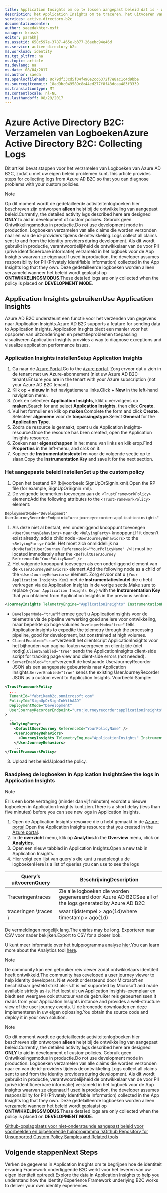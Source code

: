 ```yaml
---
title: Application Insights om op te lossen aangepast beleid dat is - Azure AD B2C | Microsoft Docs
description: het Application Insights om te traceren, het uitvoeren van aangepaste beleidsregels instellen
services: active-directory-b2c
documentationcenter: 
author: saeedakhter-msft
manager: krassk
editor: parakhj
ms.assetid: 658c597e-3787-465e-b377-26aebc94e46d
ms.service: active-directory-b2c
ms.workload: identity
ms.tgt_pltfrm: na
ms.topic: article
ms.devlang: na
ms.date: 08/04/2017
ms.author: saeda
ms.openlocfilehash: 8c79df33cd5f04f490e2cc6372f7e8ac1c4d9bbe
ms.sourcegitcommit: 18ad9bc049589c8e44ed277f8f43dcaa483f3339
ms.translationtype: MT
ms.contentlocale: nl-NL
ms.lasthandoff: 08/29/2017
---
```

# <a name="azure-active-directory-b2c-collecting-logs"></a><span data-ttu-id="6704e-103">Azure Active Directory B2C: Verzamelen van Logboeken</span><span class="sxs-lookup"><span data-stu-id="6704e-103">Azure Active Directory B2C: Collecting Logs</span></span>

<span data-ttu-id="6704e-104">Dit artikel bevat stappen voor het verzamelen van Logboeken van Azure AD B2C, zodat u met uw eigen beleid problemen kunt.</span><span class="sxs-lookup"><span data-stu-id="6704e-104">This article provides steps for collecting logs from Azure AD B2C so that you can diagnose problems with your custom policies.</span></span>

>[!NOTE]
><span data-ttu-id="6704e-105">Op dit moment wordt de gedetailleerde activiteitenlogboeken hier beschreven zijn ontworpen **alleen** helpt bij de ontwikkeling van aangepast beleid.</span><span class="sxs-lookup"><span data-stu-id="6704e-105">Currently, the detailed activity logs described here are designed **ONLY** to aid in development of custom policies.</span></span> <span data-ttu-id="6704e-106">Gebruik geen Ontwikkelingsmodus in productie.</span><span class="sxs-lookup"><span data-stu-id="6704e-106">Do not use development mode  in production.</span></span>  <span data-ttu-id="6704e-107">Logboeken verzamelen van alle claims die worden verzonden naar en van de id-providers tijdens de ontwikkeling.</span><span class="sxs-lookup"><span data-stu-id="6704e-107">Logs collect all claims sent to and from the identity providers during development.</span></span>  <span data-ttu-id="6704e-108">Als dit wordt gebruikt in productie, verantwoordelijkheid de ontwikkelaar van de voor PII (privé identificeerbare informatie) verzameld in het logboek voor de App Insights waarvan ze eigenaar.</span><span class="sxs-lookup"><span data-stu-id="6704e-108">If used in production, the developer assumes responsibility for PII (Privately Identifiable Information) collected in the App Insights log that they own.</span></span>  <span data-ttu-id="6704e-109">Deze gedetailleerde logboeken worden alleen verzameld wanneer het beleid wordt geplaatst op **ONTWIKKELINGSMODUS**.</span><span class="sxs-lookup"><span data-stu-id="6704e-109">These detailed logs are only collected when the policy is placed on **DEVELOPMENT MODE**.</span></span>


## <a name="use-application-insights"></a><span data-ttu-id="6704e-110">Application Insights gebruiken</span><span class="sxs-lookup"><span data-stu-id="6704e-110">Use Application Insights</span></span>

<span data-ttu-id="6704e-111">Azure AD B2C ondersteunt een functie voor het verzenden van gegevens naar Application Insights.</span><span class="sxs-lookup"><span data-stu-id="6704e-111">Azure AD B2C supports a feature for sending data to Application Insights.</span></span>  <span data-ttu-id="6704e-112">Application Insights biedt een manier voor het opsporen van uitzonderingen en prestatieproblemen toepassing visualiseren.</span><span class="sxs-lookup"><span data-stu-id="6704e-112">Application Insights provides a way to diagnose exceptions and visualize application performance issues.</span></span>

### <a name="setup-application-insights"></a><span data-ttu-id="6704e-113">Application Insights instellen</span><span class="sxs-lookup"><span data-stu-id="6704e-113">Setup Application Insights</span></span>

1. <span data-ttu-id="6704e-114">Ga naar de [Azure Portal](https://portal.azure.com).</span><span class="sxs-lookup"><span data-stu-id="6704e-114">Go to the [Azure portal](https://portal.azure.com).</span></span> <span data-ttu-id="6704e-115">Zorg ervoor dat u zich in de tenant met uw Azure-abonnement (niet uw Azure AD B2C-tenant).</span><span class="sxs-lookup"><span data-stu-id="6704e-115">Ensure you are in the tenant with your Azure subscription (not your Azure AD B2C tenant).</span></span>
1. <span data-ttu-id="6704e-116">Klik op **+ nieuw** in het navigatiemenu links.</span><span class="sxs-lookup"><span data-stu-id="6704e-116">Click **+ New** in the left-hand navigation menu.</span></span>
1. <span data-ttu-id="6704e-117">Zoek en selecteer **Application Insights**, klikt u vervolgens op **maken**.</span><span class="sxs-lookup"><span data-stu-id="6704e-117">Search for and select **Application Insights**, then click **Create**.</span></span>
1. <span data-ttu-id="6704e-118">Vul het formulier en klik op **maken**.</span><span class="sxs-lookup"><span data-stu-id="6704e-118">Complete the form and click **Create**.</span></span> <span data-ttu-id="6704e-119">Selecteer **algemene** voor de **toepassingstype**.</span><span class="sxs-lookup"><span data-stu-id="6704e-119">Select **General** for the **Application Type**.</span></span>
1. <span data-ttu-id="6704e-120">Zodra de resource is gemaakt, opent u de Application Insights-resource.</span><span class="sxs-lookup"><span data-stu-id="6704e-120">Once the resource has been created, open the Application Insights resource.</span></span>
1. <span data-ttu-id="6704e-121">Zoeken naar **eigenschappen** in het menu van links en klik erop.</span><span class="sxs-lookup"><span data-stu-id="6704e-121">Find **Properties** in the left-menu, and click on it.</span></span>
1. <span data-ttu-id="6704e-122">Kopieer de **Instrumentatiesleutel** en voor de volgende sectie op te slaan.</span><span class="sxs-lookup"><span data-stu-id="6704e-122">Copy the **Instrumentation Key** and save it for the next section.</span></span>

### <a name="set-up-the-custom-policy"></a><span data-ttu-id="6704e-123">Het aangepaste beleid instellen</span><span class="sxs-lookup"><span data-stu-id="6704e-123">Set up the custom policy</span></span>

1. <span data-ttu-id="6704e-124">Open het bestand RP (bijvoorbeeld SignUpOrSignin.xml).</span><span class="sxs-lookup"><span data-stu-id="6704e-124">Open the RP file (for example, SignUpOrSignin.xml).</span></span>
1. <span data-ttu-id="6704e-125">De volgende kenmerken toevoegen aan de `<TrustFrameworkPolicy>` element:</span><span class="sxs-lookup"><span data-stu-id="6704e-125">Add the following attributes to the `<TrustFrameworkPolicy>` element:</span></span>

  ```XML
  DeploymentMode="Development"
  UserJourneyRecorderEndpoint="urn:journeyrecorder:applicationinsights"
  ```

1. <span data-ttu-id="6704e-126">Als deze niet al bestaat, een onderliggend knooppunt toevoegen `<UserJourneyBehaviors>` naar de `<RelyingParty>` knooppunt.</span><span class="sxs-lookup"><span data-stu-id="6704e-126">If it doesn't exist already, add a child node `<UserJourneyBehaviors>` to the `<RelyingParty>` node.</span></span> <span data-ttu-id="6704e-127">Het moet zich onmiddellijk na de`<DefaultUserJourney ReferenceId="YourPolicyName" />`</span><span class="sxs-lookup"><span data-stu-id="6704e-127">It must be located immediately after the `<DefaultUserJourney ReferenceId="YourPolicyName" />`</span></span>
2. <span data-ttu-id="6704e-128">Het volgende knooppunt toevoegen als een onderliggend element van de `<UserJourneyBehaviors>` element.</span><span class="sxs-lookup"><span data-stu-id="6704e-128">Add the following node as a child of the `<UserJourneyBehaviors>` element.</span></span> <span data-ttu-id="6704e-129">Zorg ervoor dat u `{Your Application Insights Key}` met de **Instrumentatiesleutel** die u hebt verkregen via de Application Insights in de vorige sectie.</span><span class="sxs-lookup"><span data-stu-id="6704e-129">Make sure to replace `{Your Application Insights Key}` with the **Instrumentation Key** that you obtained from Application Insights in the previous section.</span></span>

  ```XML
  <JourneyInsights TelemetryEngine="ApplicationInsights" InstrumentationKey="{Your Application Insights Key}" DeveloperMode="true" ClientEnabled="false" ServerEnabled="true" TelemetryVersion="1.0.0" />
  ```

  * <span data-ttu-id="6704e-130">`DeveloperMode="true"`Hiermee geeft u ApplicationInsights voor de telemetrie via de pipeline verwerking goed snellere voor ontwikkeling, maar beperkte op hoge volumes.</span><span class="sxs-lookup"><span data-stu-id="6704e-130">`DeveloperMode="true"` tells ApplicationInsights to expedite the telemetry through the processing pipeline, good for development, but constrained at high volumes.</span></span>
  * <span data-ttu-id="6704e-131">`ClientEnabled="true"`verzendt het clientscript ApplicationInsights voor het bijhouden van pagina-fouten weergeven en clientzijde (niet nodig).</span><span class="sxs-lookup"><span data-stu-id="6704e-131">`ClientEnabled="true"` sends the ApplicationInsights client-side script for tracking page view and client-side errors (not needed).</span></span>
  * <span data-ttu-id="6704e-132">`ServerEnabled="true"`verzendt de bestaande UserJourneyRecorder JSON als een aangepaste gebeurtenis naar Application Insights.</span><span class="sxs-lookup"><span data-stu-id="6704e-132">`ServerEnabled="true"` sends the existing UserJourneyRecorder JSON as a custom event to Application Insights.</span></span>
<span data-ttu-id="6704e-133">Voorbeeld:</span><span class="sxs-lookup"><span data-stu-id="6704e-133">Sample:</span></span>

  ```XML
  <TrustFrameworkPolicy
    ...
    TenantId="fabrikamb2c.onmicrosoft.com"
    PolicyId="SignUpOrSignInWithAAD"
    DeploymentMode="Development"
    UserJourneyRecorderEndpoint="urn:journeyrecorder:applicationinsights"
  >
    ...
    <RelyingParty>
      <DefaultUserJourney ReferenceId="YourPolicyName" />
      <UserJourneyBehaviors>
        <JourneyInsights TelemetryEngine="ApplicationInsights" InstrumentationKey="{Your Application Insights Key}" DeveloperMode="true" ClientEnabled="false" ServerEnabled="true" TelemetryVersion="1.0.0" />
      </UserJourneyBehaviors>
      ...
  </TrustFrameworkPolicy>
  ```

3. <span data-ttu-id="6704e-134">Upload het beleid.</span><span class="sxs-lookup"><span data-stu-id="6704e-134">Upload the policy.</span></span>

### <a name="see-the-logs-in-application-insights"></a><span data-ttu-id="6704e-135">Raadpleeg de logboeken in Application Insights</span><span class="sxs-lookup"><span data-stu-id="6704e-135">See the logs in Application Insights</span></span>

>[!NOTE]
> <span data-ttu-id="6704e-136">Er is een korte vertraging (minder dan vijf minuten) voordat u nieuwe logboeken in Application Insights kunt zien.</span><span class="sxs-lookup"><span data-stu-id="6704e-136">There is a short delay (less than five minutes) before you can see new logs in Application Insights.</span></span>

1. <span data-ttu-id="6704e-137">Open de Application Insights-resource die u hebt gemaakt in de [Azure-portal](https://portal.azure.com).</span><span class="sxs-lookup"><span data-stu-id="6704e-137">Open the Application Insights resource that you created in the [Azure portal](https://portal.azure.com).</span></span>
1. <span data-ttu-id="6704e-138">In de **overzicht** menu, klik op **Analytics**.</span><span class="sxs-lookup"><span data-stu-id="6704e-138">In the **Overview** menu, click on **Analytics**.</span></span>
1. <span data-ttu-id="6704e-139">Open een nieuw tabblad in Application Insights.</span><span class="sxs-lookup"><span data-stu-id="6704e-139">Open a new tab in Application Insights.</span></span>
1. <span data-ttu-id="6704e-140">Hier volgt een lijst van query's die kunt u raadpleegt u de logboeken</span><span class="sxs-lookup"><span data-stu-id="6704e-140">Here is a list of queries you can use to see the logs</span></span>

| <span data-ttu-id="6704e-141">Query’s uitvoeren</span><span class="sxs-lookup"><span data-stu-id="6704e-141">Query</span></span> | <span data-ttu-id="6704e-142">Beschrijving</span><span class="sxs-lookup"><span data-stu-id="6704e-142">Description</span></span> |
|---------------------|--------------------|
<span data-ttu-id="6704e-143">Traceringen</span><span class="sxs-lookup"><span data-stu-id="6704e-143">traces</span></span> | <span data-ttu-id="6704e-144">Zie alle logboeken die worden gegenereerd door Azure AD B2C</span><span class="sxs-lookup"><span data-stu-id="6704e-144">See all of the logs generated by Azure AD B2C</span></span> |
<span data-ttu-id="6704e-145">traceringen \\</span><span class="sxs-lookup"><span data-stu-id="6704e-145">traces \\</span></span>| <span data-ttu-id="6704e-146">waar tijdstempel > ago(1d)</span><span class="sxs-lookup"><span data-stu-id="6704e-146">where timestamp > ago(1d)</span></span> | <span data-ttu-id="6704e-147">Zie alle logboeken die worden gegenereerd door Azure AD B2C voor de laatste dag</span><span class="sxs-lookup"><span data-stu-id="6704e-147">See all of the logs generated by Azure AD B2C for the last day</span></span>

<span data-ttu-id="6704e-148">De vermeldingen mogelijk lang.</span><span class="sxs-lookup"><span data-stu-id="6704e-148">The entries may be long.</span></span>  <span data-ttu-id="6704e-149">Exporteren naar CSV voor nader bekijken.</span><span class="sxs-lookup"><span data-stu-id="6704e-149">Export to CSV for a closer look.</span></span>

<span data-ttu-id="6704e-150">U kunt meer informatie over het hulpprogramma analyse [hier](https://docs.microsoft.com/azure/application-insights/app-insights-analytics).</span><span class="sxs-lookup"><span data-stu-id="6704e-150">You can learn more about the Analytics tool [here](https://docs.microsoft.com/azure/application-insights/app-insights-analytics).</span></span>

>[!NOTE]
><span data-ttu-id="6704e-151">De community kan een gebruiker reis viewer zodat ontwikkelaars identiteit heeft ontwikkeld.</span><span class="sxs-lookup"><span data-stu-id="6704e-151">The community has developed a user journey viewer to help identity developers.</span></span>  <span data-ttu-id="6704e-152">Niet wordt ondersteund door Microsoft en beschikbaar gesteld strikt als-is.</span><span class="sxs-lookup"><span data-stu-id="6704e-152">It is not supported by Microsoft and made available strictly as-is.</span></span>  <span data-ttu-id="6704e-153">Het leest uit uw Application Insights-exemplaar en biedt een weergave ook structuur van de gebruiker reis gebeurtenissen.</span><span class="sxs-lookup"><span data-stu-id="6704e-153">It reads from your Application Insights instance and provides a well-structure view of the user journey events.</span></span>  <span data-ttu-id="6704e-154">U de broncode downloaden en deze implementeren in uw eigen oplossing.</span><span class="sxs-lookup"><span data-stu-id="6704e-154">You obtain the source code and deploy it in your own solution.</span></span>

>[!NOTE]
><span data-ttu-id="6704e-155">Op dit moment wordt de gedetailleerde activiteitenlogboeken hier beschreven zijn ontworpen **alleen** helpt bij de ontwikkeling van aangepast beleid.</span><span class="sxs-lookup"><span data-stu-id="6704e-155">Currently, the detailed activity logs described here are designed **ONLY** to aid in development of custom policies.</span></span> <span data-ttu-id="6704e-156">Gebruik geen Ontwikkelingsmodus in productie.</span><span class="sxs-lookup"><span data-stu-id="6704e-156">Do not use development mode in production.</span></span>  <span data-ttu-id="6704e-157">Logboeken verzamelen van alle claims die worden verzonden naar en van de id-providers tijdens de ontwikkeling.</span><span class="sxs-lookup"><span data-stu-id="6704e-157">Logs collect all claims sent to and from the identity providers during development.</span></span>  <span data-ttu-id="6704e-158">Als dit wordt gebruikt in productie, verantwoordelijkheid de ontwikkelaar van de voor PII (privé identificeerbare informatie) verzameld in het logboek voor de App Insights waarvan ze eigenaar.</span><span class="sxs-lookup"><span data-stu-id="6704e-158">If used in production, the developer assumes responsibility for PII (Privately Identifiable Information) collected in the App Insights log that they own.</span></span>  <span data-ttu-id="6704e-159">Deze gedetailleerde logboeken worden alleen verzameld wanneer het beleid wordt geplaatst op **ONTWIKKELINGSMODUS**.</span><span class="sxs-lookup"><span data-stu-id="6704e-159">These detailed logs are only collected when the policy is placed on **DEVELOPMENT MODE**.</span></span>

[<span data-ttu-id="6704e-160">Github-opslagplaats voor niet-ondersteunde aangepast beleid voor voorbeelden en bijbehorende hulpprogramma 's</span><span class="sxs-lookup"><span data-stu-id="6704e-160">Github Repository for Unsupported Custom Policy Samples and Related tools</span></span>](https://github.com/Azure-Samples/active-directory-b2c-advanced-policies)



## <a name="next-steps"></a><span data-ttu-id="6704e-161">Volgende stappen</span><span class="sxs-lookup"><span data-stu-id="6704e-161">Next Steps</span></span>

<span data-ttu-id="6704e-162">Verken de gegevens in Application Insights om te begrijpen hoe de identiteit ervaring Framework onderliggende B2C werkt voor het leveren van uw eigen identiteit optreedt.</span><span class="sxs-lookup"><span data-stu-id="6704e-162">Explore the data in Application Insights to help you understand how the Identity Experience Framework underlying B2C works to deliver your own identity experiences.</span></span>

